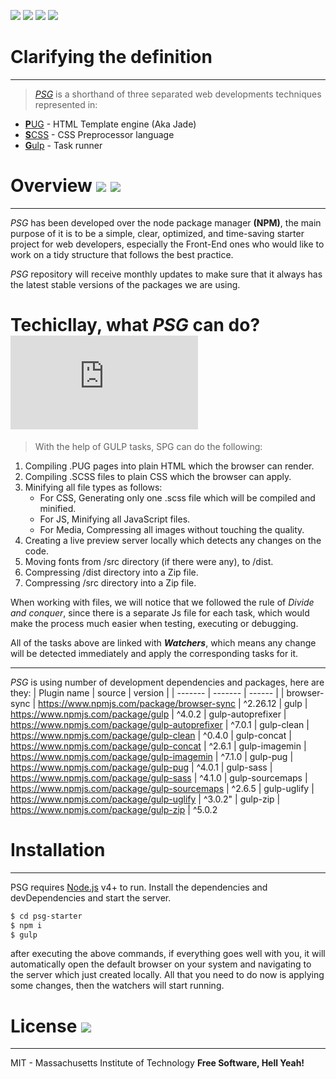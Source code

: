 ![](https://img.shields.io/badge/html5%20-%23E34F26.svg?&style=for-the-badge&logo=html5&logoColor=white) ![](https://img.shields.io/badge/css3%20-%231572B6.svg?&style=for-the-badge&logo=css3&logoColor=white) ![](https://img.shields.io/badge/SASS%20-hotpink.svg?&style=for-the-badge&logo=SASS&logoColor=white) ![](https://img.shields.io/badge/javascript%20-%23323330.svg?&style=for-the-badge&logo=javascript&logoColor=%23F7DF1E)
# Clarifying the definition 
---
> [*PSG*](https://github.com/devmws/PSG-startup) is a shorthand of three separated web developments techniques represented in:
- [**P**UG](https://pugjs.org/api/getting-started.html) - HTML Template engine (Aka Jade)
- [**S**CSS](https://sass-lang.com/) - CSS Preprocessor language
- [**G**ulp](https://gulpjs.com/) - Task runner


# Overview ![](https://badgen.net/badge/Open%20Source%20%3F/Yes%21/blue?icon=github) ![](https://img.shields.io/badge/Version-1.0.0-green.svg)


---
*PSG* has been developed over the node package manager **(NPM)**, the main purpose of it is to be a simple, clear, optimized, and time-saving starter project for web developers, especially the Front-End ones who would like to work on a tidy structure that follows the best practice.

*PSG* repository will receive monthly updates to make sure that it always has the latest stable versions of the packages we are using.
# Techicllay, what *PSG* can do? [![Only 37 Kb](https://badge-size.herokuapp.com/Naereen/StrapDown.js/master/strapdown.min.js)](https://github.com/Naereen/StrapDown.js/blob/master/strapdown.min.js)

> With the help of GULP tasks, SPG can do the following:
1. Compiling .PUG pages into plain HTML which the browser can render.
2. Compiling .SCSS files to plain CSS which the browser can apply.
3. Minifying all file types as follows:
   - For CSS, Generating only one .scss file which will be compiled and minified.
   - For JS, Minifying all JavaScript files.
   - For Media, Compressing all images without touching the quality.
4. Creating a live preview server locally which detects any changes on the code.
5. Moving fonts from /src directory (if there were any), to /dist.
6.  Compressing /dist directory into a Zip file.
7.  Compressing /src directory into a Zip file.

When working with files, we will notice that we followed the rule of *Divide and conquer*, since there is a separate Js file for each task, which would make the process much easier when testing, executing or debugging.

All of the tasks above are linked with ***Watchers***, which means any change will be detected immediately and apply the corresponding tasks for it.

---
*PSG* is using number of development dependencies and packages, here are they:
| Plugin name | source | version |
| ------- | ------- |   ------ |
| browser-sync | https://www.npmjs.com/package/browser-sync | ^2.26.12
| gulp | https://www.npmjs.com/package/gulp | ^4.0.2
| gulp-autoprefixer | https://www.npmjs.com/package/gulp-autoprefixer | ^7.0.1
| gulp-clean | https://www.npmjs.com/package/gulp-clean | ^0.4.0
| gulp-concat | https://www.npmjs.com/package/gulp-concat | ^2.6.1
| gulp-imagemin | https://www.npmjs.com/package/gulp-imagemin | ^7.1.0
| gulp-pug | https://www.npmjs.com/package/gulp-pug | ^4.0.1
| gulp-sass | https://www.npmjs.com/package/gulp-sass | ^4.1.0
| gulp-sourcemaps | https://www.npmjs.com/package/gulp-sourcemaps | ^2.6.5
| gulp-uglify | https://www.npmjs.com/package/gulp-uglify | ^3.0.2"
| gulp-zip | https://www.npmjs.com/package/gulp-zip | ^5.0.2

# Installation
---
PSG requires [Node.js](https://nodejs.org/) v4+ to run.
Install the dependencies and devDependencies and start the server.

```sh
$ cd psg-starter
$ npm i
$ gulp
```
after executing the above commands, if everything goes well with you, it will automatically open the default browser on your system and navigating to the server which just created locally.
All that you need to do now is applying some changes, then the watchers will start running. 

# License ![](https://img.shields.io/pypi/l/ansicolortags.svg)

----

MIT - Massachusetts Institute of Technology
**Free Software, Hell Yeah!**
